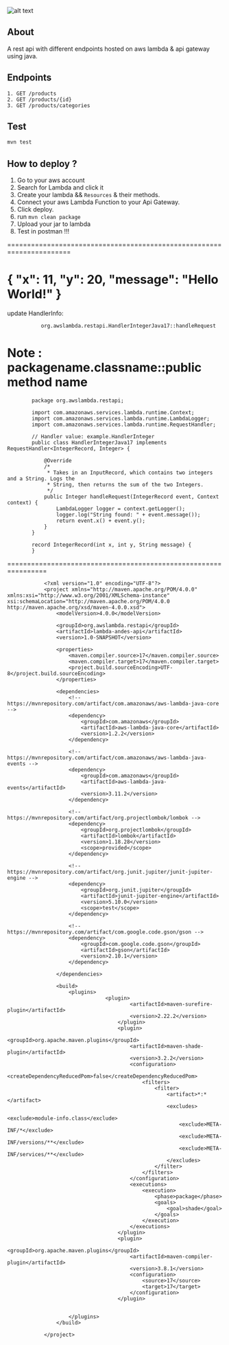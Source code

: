 ![alt text](/sc.png)

## About
A rest api with different endpoints hosted on aws lambda & api gateway using java.

## Endpoints
    1. GET /products
    2. GET /products/{id}
    3. GET /products/categories

## Test
```bash
mvn test
```

## How to deploy ?
1. Go to your aws account
2. Search for Lambda and click it
3. Create your lambda && ```Resources```  & their methods.
4. Connect your aws Lambda Function to your Api Gateway.
5. Click deploy.
6. run ```mvn clean package```
7. Upload your jar to lambda
8. Test in postman !!!

======================================================================

{
  "x": 11,
  "y": 20,
  "message": "Hello World!"
}
==================================================================

update HandlerInfo:

               org.awslambda.restapi.HandlerIntegerJava17::handleRequest

Note : packagename.classname::public method name
==================================================================

			package org.awslambda.restapi;

			import com.amazonaws.services.lambda.runtime.Context;
			import com.amazonaws.services.lambda.runtime.LambdaLogger;
			import com.amazonaws.services.lambda.runtime.RequestHandler;

			// Handler value: example.HandlerInteger
			public class HandlerIntegerJava17 implements RequestHandler<IntegerRecord, Integer> {

				@Override
				/*
				 * Takes in an InputRecord, which contains two integers and a String. Logs the
				 * String, then returns the sum of the two Integers.
				 */
				public Integer handleRequest(IntegerRecord event, Context context) {
					LambdaLogger logger = context.getLogger();
					logger.log("String found: " + event.message());
					return event.x() + event.y();
				}
			}

			record IntegerRecord(int x, int y, String message) {
			}

================================================================

            	<?xml version="1.0" encoding="UTF-8"?>
				<project xmlns="http://maven.apache.org/POM/4.0.0" xmlns:xsi="http://www.w3.org/2001/XMLSchema-instance" xsi:schemaLocation="http://maven.apache.org/POM/4.0.0 http://maven.apache.org/xsd/maven-4.0.0.xsd">
					<modelVersion>4.0.0</modelVersion>

					<groupId>org.awslambda.restapi</groupId>
					<artifactId>lambda-andes-api</artifactId>
					<version>1.0-SNAPSHOT</version>

					<properties>
						<maven.compiler.source>17</maven.compiler.source>
						<maven.compiler.target>17</maven.compiler.target>
						<project.build.sourceEncoding>UTF-8</project.build.sourceEncoding>
					</properties>

					<dependencies>
						<!-- https://mvnrepository.com/artifact/com.amazonaws/aws-lambda-java-core -->
						<dependency>
							<groupId>com.amazonaws</groupId>
							<artifactId>aws-lambda-java-core</artifactId>
							<version>1.2.2</version>
						</dependency>

						<!-- https://mvnrepository.com/artifact/com.amazonaws/aws-lambda-java-events -->
						<dependency>
							<groupId>com.amazonaws</groupId>
							<artifactId>aws-lambda-java-events</artifactId>
							<version>3.11.2</version>
						</dependency>

						<!-- https://mvnrepository.com/artifact/org.projectlombok/lombok -->
						<dependency>
							<groupId>org.projectlombok</groupId>
							<artifactId>lombok</artifactId>
							<version>1.18.28</version>
							<scope>provided</scope>
						</dependency>

						<!-- https://mvnrepository.com/artifact/org.junit.jupiter/junit-jupiter-engine -->
						<dependency>
							<groupId>org.junit.jupiter</groupId>
							<artifactId>junit-jupiter-engine</artifactId>
							<version>5.10.0</version>
							<scope>test</scope>
						</dependency>

						<!-- https://mvnrepository.com/artifact/com.google.code.gson/gson -->
						<dependency>
							<groupId>com.google.code.gson</groupId>
							<artifactId>gson</artifactId>
							<version>2.10.1</version>
						</dependency>

					</dependencies>

					<build>
						<plugins>
									<plugin>
											<artifactId>maven-surefire-plugin</artifactId>
											<version>2.22.2</version>
										</plugin>
										<plugin>
											<groupId>org.apache.maven.plugins</groupId>
											<artifactId>maven-shade-plugin</artifactId>
											<version>3.2.2</version>
											<configuration>
												<createDependencyReducedPom>false</createDependencyReducedPom>
												<filters>
													<filter>
														<artifact>*:*</artifact>
														<excludes>
															<exclude>module-info.class</exclude>
															<exclude>META-INF/*</exclude>
															<exclude>META-INF/versions/**</exclude>
															<exclude>META-INF/services/**</exclude>
														</excludes>
													</filter>
												</filters>
											</configuration>
											<executions>
												<execution>
													<phase>package</phase>
													<goals>
														<goal>shade</goal>
													</goals>
												</execution>
											</executions>
										</plugin>
										<plugin>
											<groupId>org.apache.maven.plugins</groupId>
											<artifactId>maven-compiler-plugin</artifactId>
											<version>3.8.1</version>
											<configuration>
												<source>17</source>
												<target>17</target>
											</configuration>
										</plugin>
							

						</plugins>
					</build>

				</project>
